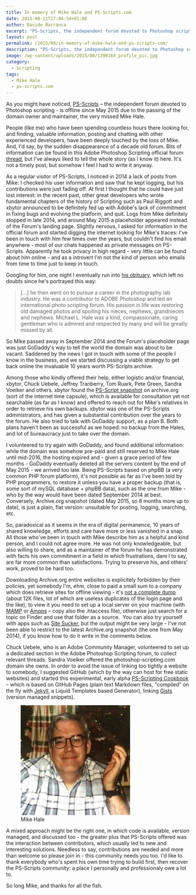 ```yaml
---
title: In memory of Mike Hale and PS-Scripts.com
date: 2015-08-11T17:04:54+01:00
author: Davide Barranca
excerpt: "PS-Scripts, the independent forum devoted to Photoshop scripting, is offline since May 2015 due to the passing of the domain owner and maintainer, the very missed Mike Hale."
layout: post
permalink: /2015/08/in-memory-of-mike-hale-and-ps-scripts-com/
description: "PS-Scripts, the independent forum devoted to Photoshop scripting, is offline since May 2015 due to the passing of the domain owner and maintainer, the very missed Mike Hale."
image: /wp-content/uploads/2015/08/1398164_profile_pic.jpg
category:
  - Scripting
tags:
  - Mike Hale
  - ps-scripts.com
---
```


As you might have noticed, [PS-Scripts](http://www.ps-scripts.com) – the independent forum devoted to Photoshop scripting - is offline since May 2015 due to the passing of the domain owner and maintainer, the very missed Mike Hale.

People (like me) who have been spending countless hours there looking for, and finding, valuable information, posting and chatting with other experienced developers, have been deeply touched by the loss of Mike. And, I'd say, by the sudden disappearance of a decade old forum. Bits of information can be found in this Adobe Photoshop Scripting official forum [thread](https://forums.adobe.com/thread/1847411), but I've always liked to tell the whole story (as I know it) here. It's not a timely post, but somehow I feel I had to write it anyway.

As a regular visitor of PS-Scripts, I noticed in 2014 a lack of posts from Mike: I checked his user information and saw that he kept logging, but his contributions were just fading off. At first I thought that he could have just lost interest: in the recent past, other great developers who wrote fundamental chapters of the history of Scripting such as Paul Riggott and xbytor announced to be definitely fed up with Adobe's lack of commitment in fixing bugs and evolving the platform, and quit. Logs from Mike definitely stopped in late 2014, and around May 2015 a placeholder appeared instead of the Forum's landing page. Slightly nervous, I asked for information in the official forum and started digging the internet looking for Mike's traces: I've been in touch with him few times over the years, but couldn't find his email anywhere - most of our chats happened as private messages on PS-Scripts. Apparently he took privacy in high regard - very little can be found about him online - and as a introvert I'm not the kind of person who emails from time to time just to keep in touch.

Googling for him, one night I eventually run into [his obituary](http://www.charlestonfunerals.com/home/index.cfm/obituaries/view/fh_id/15235/id/3817879), which left no doubts since he's portrayed this way:

> [...] he then went on to pursue a career in the photography lab industry. He was a contributor to ADOBE Photoshop and led an international photo scripting forum. His passion in life was restoring old damaged photos and spoiling his nieces, nephews, grandnieces and nephews. Michael L. Hale was a kind, compassionate, caring gentleman who is admired and respected by many and will be greatly missed by all.

So Mike passed away in September 2014 and the Forum's placeholder page was just GoDaddy's way to tell the world the domain was about to be vacant. Saddened by the news I got in touch with some of the people I know in the business, and we started discussing a viable strategy to get back online the invaluable 10 years worth PS-Scripts archive.

Among those who kindly offered their help, either logistic and/or financial, xbytor, Chuck Uebele, Jeffrey Tranberry, Tom Ruark, Pete Green, Sandra Voelker and others. xbytor found the [PS-Script snapshot](http://web.archive.org/web/20150314191545/http://ps-scripts.com/) on archive.org (sort of the internet time capsule), which is available for consultation yet not searchable (as far as I know) and offered to reach out for Mike's relatives in order to retrieve his own backups. xbytor was one of the PS-Scripts administrators, and has given a substantial contribution over the years to the forum. He also tried to talk with GoDaddy support, as a plan B. Both plans haven't been as successful as we hoped: no backup from the Hales, and lot of bureaucracy just to take over the domain.

I volunteered to try again with GoDaddy, and found additional information: while the domain was somehow pre-paid and still reserved to Mike Hale until mid-2016, the hosting expired and - given a grace period of few months - GoDaddy eventually deleted all the servers content by the end of May 2015 - we arrived too late. Being PS-Scripts based on phpBB (a very common PHP forum platform), it's not possible as far as I've been told by PHP programmers, to restore it unless you have a proper backup (that is, some sort of mySQL database + phpBB data), such as the one from Mike - who by the way would have been dated September 2014 at best. Conversely, Archive.org snapshot (dated May 2015, so 8 months more up to date), is just a plain, flat version: unsuitable for posting, logging, searching, etc.

So, paradoxical as it seems in the era of digital permanence, 10 years of shared knowledge, efforts and care have more or less vanished in a snap. All those who've been in touch with Mike describe him as a helpful and kind person, and I could not agree more. He was not only knowledgeable, but also willing to share, and as a maintainer of the forum he has demonstrated with facts his own commitment in a field in which frustrations, dare I to say, are far more common than satisfactions. Trying to preserve his, and others' work, proved to be hard too.

Downloading Archive.org entire websites is explicitely forbidden by their policies, yet somebody I'm, ehm, close to paid a small sum to a company which does retrieve sites for offline viewing - it's [not a complete dump](https://dl.dropboxusercontent.com/u/23243188/ps-scripts.zip) (about 12K files, lot of which are useless duplicates of the login page and the like), to view it you need to set up a local server on your machine (with [MAMP](http://mamp.info) or [Ampps](http://www.ampps.com) – copy also the .htaccess file), otherwise just search for a topic on Finder and use that folder as a source.  You can also try yourself with apps such as [Site Sucker](http://ricks-apps.com/osx/sitesucker/index.html), but the output might be very large - I've not been able to restrict to the latest Archive.org snapshot (the one from May 2014), if you know how to do it write in the comments below.

Chuck Uebele, who is an Adobe Community Manager, volunteered to set up a dedicated section in the Adobe Photoshop Scripting forum, to collect relevant threads. Sandra Voelker offered the photoshop-scripting.com domain she owns. In order to avoid the issue of linking too tightly a website to somebody, I suggested GitHub (which by the way can host for free static websites) and started this experimental, early alpha [PS-Scripting Cookbook](http://undavide.github.io/Photoshop-Scripting-Cookbook/) – which is based on GitHub Pages (plain text Markdown files, "compiled" on the fly with [Jekyll](http://www.jekyllrb.com), a Liquid Templates based Generator), linking [Gists](http://www.labnol.org/internet/github-gist-tutorial/28499/) (version managed snippets).

<figure class="alignleft">
<img width="300" src="/wp-content/uploads/2015/08/1398164_profile_pic.jpg" />
<figcaption>Mike Hale</figcaption>
</figure>

A mixed approach might be the right one, in which code is available, version managed, and discussed too - the greater plus that PS-Scripts offered was the interaction between contributors, which usually led to new and interesting solutions. Needless to say, contributions are needed and more than welcome so please join in - this community needs you too. I'd like to thank everybody who's spent his own time trying to build first, then recover the PS-Scripts community: a place I personally and professionaly owe a lot to.

So long Mike, and thanks for all the fish.
